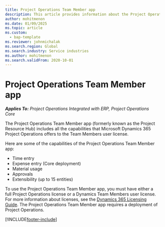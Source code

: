 ```yaml
---
title: Project Operations Team Member app
description: This article provides information about the Project Operations Team Member app in Microsoft Dynamics 365 Project Operations.
author: mohitmenon
ms.date: 01/09/2025
ms.topic: article
ms.custom: 
  - bap-template
ms.reviewer: johnmichalak
ms.search.region: Global
ms.search.industry: Service industries
ms.author: mohitmenon
ms.search.validFrom: 2020-10-01
---
```


# Project Operations Team Member app

_**Applies To:** Project Operations Integrated with ERP, Project Operations Core_

The Project Operations Team Member app (formerly known as the Project Resource Hub) includes all the capabilities that Microsoft Dynamics 365 Project Operations offers to the Team Members user license.

Here are some of the capabilities of the Project Operations Team Member app:

- Time entry
- Expense entry (Core deployment)
- Material usage
- Approvals
- Extensibility (up to 15 entities)

To use the Project Operations Team Member app, you must have either a full Project Operations license or a Dynamics Team Members user license. For more information about licenses, see the [Dynamics 365 Licensing Guide](https://go.microsoft.com/fwlink/?LinkId=866544&clcid=0x409). The Project Operations Team Member app requires a deployment of Project Operations.

[!INCLUDE[footer-include](../includes/footer-banner.md)]
